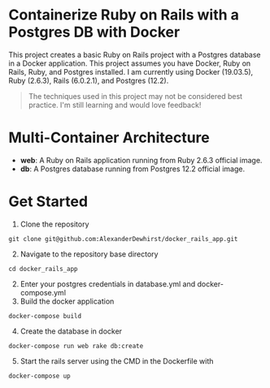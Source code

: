 # Containerize Ruby on Rails with a Postgres DB with Docker 

This project creates a basic Ruby on Rails project with a Postgres database in a Docker application. This project assumes you have Docker, Ruby on Rails, Ruby, and Postgres installed. I am currently using Docker (19.03.5), Ruby (2.6.3), Rails (6.0.2.1), and Postgres (12.2).

> The techniques used in this project may not be considered best practice. I'm still learning and would love feedback!

# Multi-Container Architecture
* **web**: A Ruby on Rails application running from Ruby 2.6.3 official image.
* **db**: A Postgres database running from Postgres 12.2 official image.

# Get Started
1. Clone the repository
```
git clone git@github.com:AlexanderDewhirst/docker_rails_app.git
```
2. Navigate to the repository base directory
```
cd docker_rails_app
```
2. Enter your postgres credentials in database.yml and docker-compose.yml
3. Build the docker application
```
docker-compose build
```
4. Create the database in docker
```
docker-compose run web rake db:create
```
5. Start the rails server using the CMD in the Dockerfile with
```
docker-compose up
```
